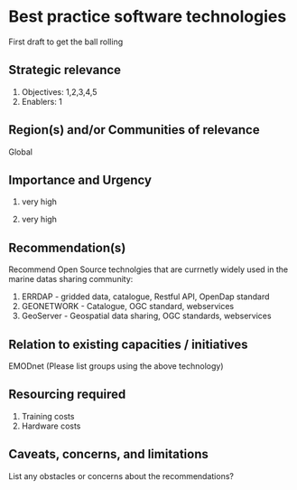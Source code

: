 # Best practice software technologies
First draft to get the ball rolling

## Strategic relevance
1. Objectives: 1,2,3,4,5
2. Enablers: 1


## Region(s) and/or Communities of relevance
Global

## Importance and Urgency

1. very high

2. very high


## Recommendation(s)

Recommend Open Source technolgies that are currnetly widely used in the marine datas sharing community:

1. ERRDAP -  gridded data, catalogue, Restful API, OpenDap standard 
2. GEONETWORK - Catalogue, OGC standard, webservices
3. GeoServer - Geospatial data sharing, OGC standards, webservices

## Relation to existing capacities / initiatives

EMODnet (Please list groups using the above technology)

## Resourcing required

1. Training costs
2. Hardware costs

## Caveats, concerns, and limitations 

List any obstacles or concerns about the recommendations?
